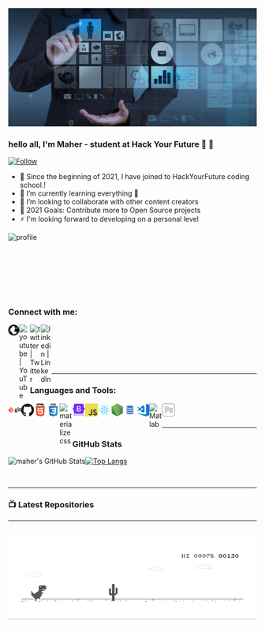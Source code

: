 
<img alt="Git" src="https://github.com/mahermer88/mahermer88/blob/main/banner3.jpg"/>

### hello all, I'm Maher - student at Hack Your Future 👋 👋 

[![Follow](https://img.shields.io/website?label=hackyourfuture.com&style=for-the-badge&url=https%3A%2F%2Fcodestackr.com)](https://www.hackyourfuture.net/)



- 🔭 Since the beginning of 2021, I have joined to HackYourFuture coding school.!
- 🌱 I’m currently learning everything 🤣 
- 👯 I’m looking to collaborate with other content creators
- 🥅 2021 Goals: Contribute more to Open Source projects
- ⚡ I'm looking forward to developing on a personal level

<img align="right" alt="profile" height="150px" width="600px" src="https://github.com/mahermer88/mahermer88/blob/main/info.gif"/>

### Connect with me:

[<img align="left" alt="email" width="22px" src="https://raw.githubusercontent.com/iconic/open-iconic/master/svg/globe.svg" />][Email]
[<img align="left" alt="youtube | YouTube" width="22px" src="https://cdn.jsdelivr.net/npm/simple-icons@v3/icons/youtube.svg" />][youtube]
[<img align="left" alt="twitter | Twitter" width="22px" src="https://cdn.jsdelivr.net/npm/simple-icons@v3/icons/twitter.svg" />][twitter]
[<img align="left" alt="linkedin | LinkedIn" width="22px" src="https://cdn.jsdelivr.net/npm/simple-icons@v3/icons/linkedin.svg" />][linkedin]

<br /><br />
<br /><br />
<br />

---

### Languages and Tools:

<img align="left" alt="Git" width="26px" src="https://raw.githubusercontent.com/github/explore/80688e429a7d4ef2fca1e82350fe8e3517d3494d/topics/git/git.png"/>
<img align="left" alt="GitHub" width="26px" src="https://raw.githubusercontent.com/github/explore/78df643247d429f6cc873026c0622819ad797942/topics/github/github.png"/>
<img align="left" alt="HTML5" width="26px" src="https://raw.githubusercontent.com/github/explore/80688e429a7d4ef2fca1e82350fe8e3517d3494d/topics/html/html.png"/>
<img align="left" alt="CSS3" width="26px" src="https://raw.githubusercontent.com/github/explore/80688e429a7d4ef2fca1e82350fe8e3517d3494d/topics/css/css.png"/>
<img align="left" alt="materializecss" width="26px" src="https://raw.githubusercontent.com/prplx/svg-logos/5585531d45d294869c4eaab4d7cf2e9c167710a9/svg/materialize.svg"/>
<img align="left" alt="bootstrap" width="26px" src="https://raw.githubusercontent.com/devicons/devicon/master/icons/bootstrap/bootstrap-plain-wordmark.svg"/>
<img align="left" alt="JavaScript" width="26px" src="https://raw.githubusercontent.com/github/explore/80688e429a7d4ef2fca1e82350fe8e3517d3494d/topics/javascript/javascript.png" />
<img align="left" alt="React" width="26px" src="https://raw.githubusercontent.com/github/explore/80688e429a7d4ef2fca1e82350fe8e3517d3494d/topics/react/react.png"/>
<img align="left" alt="Node.js" width="26px" src="https://raw.githubusercontent.com/github/explore/80688e429a7d4ef2fca1e82350fe8e3517d3494d/topics/nodejs/nodejs.png"/>
<img align="left" alt="SQL" width="26px" src="https://raw.githubusercontent.com/github/explore/80688e429a7d4ef2fca1e82350fe8e3517d3494d/topics/sql/sql.png"/>
<img align="left" alt="Visual Studio Code" width="26px" src="https://raw.githubusercontent.com/github/explore/80688e429a7d4ef2fca1e82350fe8e3517d3494d/topics/visual-studio-code/visual-studio-code.png"/>
<img align="left" alt="Matlab" width="26px" src="https://raw.githubusercontent.com/simple-icons/simple-icons/master/icons/mathworks.svg"/>
<img align="left" alt="photoshop" width="26px" src="https://raw.githubusercontent.com/devicons/devicon/master/icons/photoshop/photoshop-line.svg"/>

<br />
<br />

---

### GitHub Stats
<img align="left" alt="maher's GitHub Stats" src="https://github-readme-stats.vercel.app/api?username=mahermer88&&theme=chartreuse-dark&show_icons=true&hide_border=true" />

[![Top Langs](https://github-readme-stats.vercel.app/api/top-langs/?username=mahermer88)](https://github.com/mahermer88/github-readme-stats)

<br />

---
### 📺 Latest Repositories

<!-- BLOG-POST-LIST:START -->
<!-- BLOG-POST-LIST:END -->

---
<br />

<img src="https://github.com/mahermer88/mahermer88/blob/main/dino.gif"/>



[Email]: ma.meer@hotmail
[twitter]: https://twitter.com/MaherMA03960763
[youtube]: https://www.youtube.com/channel/UCHTc8VzcF80DFMEpUM2QDDg
[linkedin]: https://www.linkedin.com/in/maher-mir-ali-01858588/

